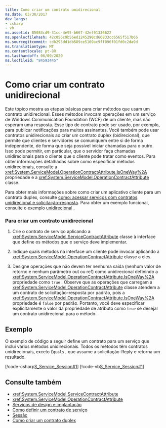 ```yaml
---
title: Como criar um contrato unidirecional
ms.date: 03/30/2017
dev_langs:
- csharp
- vb
ms.assetid: 85084cd9-31cc-4e95-b667-42ef01336622
ms.openlocfilehash: 42c056c9b56ed1245290cd66833cc6565f517b66
ms.sourcegitcommit: cdb295dd1db589ce5169ac9ff096f01fd0c2da9d
ms.translationtype: MT
ms.contentlocale: pt-BR
ms.lasthandoff: 06/09/2020
ms.locfileid: "84593445"
---
```

# <a name="how-to-create-a-one-way-contract"></a>Como criar um contrato unidirecional
Este tópico mostra as etapas básicas para criar métodos que usam um contrato unidirecional. Esses métodos invocam operações em um serviço de Windows Communication Foundation (WCF) de um cliente, mas não esperam uma resposta. Esse tipo de contrato pode ser usado, por exemplo, para publicar notificações para muitos assinantes. Você também pode usar contratos unidirecionais ao criar um contrato duplex (bidirecional), que permite que clientes e servidores se comuniquem entre si de forma independente, de forma que seja possível iniciar chamadas para o outro. Isso pode permitir, em particular, que o servidor faça chamadas unidirecionais para o cliente que o cliente pode tratar como eventos. Para obter informações detalhadas sobre como especificar métodos unidirecionais, consulte a <xref:System.ServiceModel.OperationContractAttribute.IsOneWay%2A> propriedade e a <xref:System.ServiceModel.OperationContractAttribute> classe.  
  
 Para obter mais informações sobre como criar um aplicativo cliente para um contrato duplex, consulte [como: acessar serviços com contratos unidirecional e solicitação-resposta](how-to-access-wcf-services-with-one-way-and-request-reply-contracts.md). Para obter um exemplo funcional, consulte o exemplo [unidirecional](../samples/one-way.md) .  
  
### <a name="to-create-a-one-way-contract"></a>Para criar um contrato unidirecional  
  
1. Crie o contrato de serviço aplicando a <xref:System.ServiceModel.ServiceContractAttribute> classe à interface que define os métodos que o serviço deve implementar.  
  
2. Indique quais métodos na interface um cliente pode invocar aplicando a <xref:System.ServiceModel.OperationContractAttribute> classe a eles.  
  
3. Designe operações que não devem ter nenhuma saída (nenhum valor de retorno e nenhum parâmetro out ou ref) como unidirecional definindo a <xref:System.ServiceModel.OperationContractAttribute.IsOneWay%2A> propriedade como `true` . Observe que as operações que carregam a <xref:System.ServiceModel.OperationContractAttribute> classe atendem a um contrato de solicitação-resposta por padrão, pois a <xref:System.ServiceModel.OperationContractAttribute.IsOneWay%2A> propriedade é `false` por padrão. Portanto, você deve especificar explicitamente o valor da propriedade de atributo como `true` se desejar um contrato unidirecional para o método.  
  
## <a name="example"></a>Exemplo  
 O exemplo de código a seguir define um contrato para um serviço que inclui vários métodos unidirecionais. Todos os métodos têm contratos unidirecionais, exceto `Equals` , que assume a solicitação-Reply e retorna um resultado.  
  
 [!code-csharp[S_Service_Session#1](../../../../samples/snippets/csharp/VS_Snippets_CFX/s_service_session/cs/service.cs#1)]
 [!code-vb[S_Service_Session#1](../../../../samples/snippets/visualbasic/VS_Snippets_CFX/s_service_session/vb/service.vb#1)]  
  
## <a name="see-also"></a>Consulte também

- <xref:System.ServiceModel.ServiceContractAttribute>
- <xref:System.ServiceModel.OperationContractAttribute>
- [Serviços de design e implantação](../designing-and-implementing-services.md)
- [Como definir um contrato de serviço](../how-to-define-a-wcf-service-contract.md)
- [Sessão](../samples/session.md)
- [Como criar um contrato duplex](how-to-create-a-duplex-contract.md)

